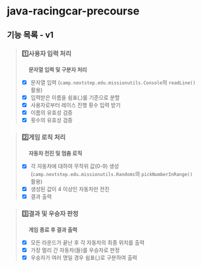 # java-racingcar-precourse

## 기능 목록 - v1

> ### 1️⃣사용자 입력 처리
> &emsp; **문자열 입력 및 구분자 처리**
> - [x] 문자열 입력 (`camp.nextstep.edu.missionutils.Console`의 `readLine()` 활용)
> - [x] 입력받은 이름을 쉼표(,)를 기준으로 분할
> - [x] 사용자로부터 레이스 진행 횟수 입력 받기
> - [x] 이름의 유효성 검증
> - [x] 횟수의 유효성 검증

> ### 2️⃣게임 로직 처리
> &emsp; **자동차 전진 및 멈춤 로직**
> - [x] 각 자동차에 대하여 무작위 값(0-9) 생성 (`camp.nextstep.edu.missionutils.Randoms`의 `pickNumberInRange()` 활용)
> - [x] 생성된 값이 4 이상인 자동차만 전진
> - [x] 결과 출력

> ### 3️⃣결과 및 우승자 판정
> &emsp; **게임 종료 후 결과 출력**
> - [x] 모든 라운드가 끝난 후 각 자동차의 최종 위치를 출력
> - [x] 가장 멀리 간 자동차(들)를 우승자로 판정
> - [x] 우승자가 여러 명일 경우 쉼표(,)로 구분하여 출력
